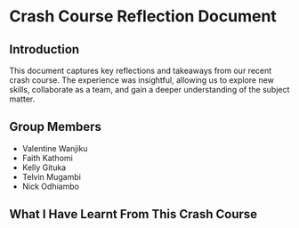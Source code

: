 # Crash Course Reflection Document

## Introduction

This document captures key reflections and takeaways from our recent crash course. The experience was insightful, allowing us to explore new skills, collaborate as a team, and gain a deeper understanding of the subject matter.

## Group Members

- Valentine Wanjiku  
- Faith Kathomi  
- Kelly Gituka  
- Telvin Mugambi  
- Nick Odhiambo

## What I Have Learnt From This Crash Course



